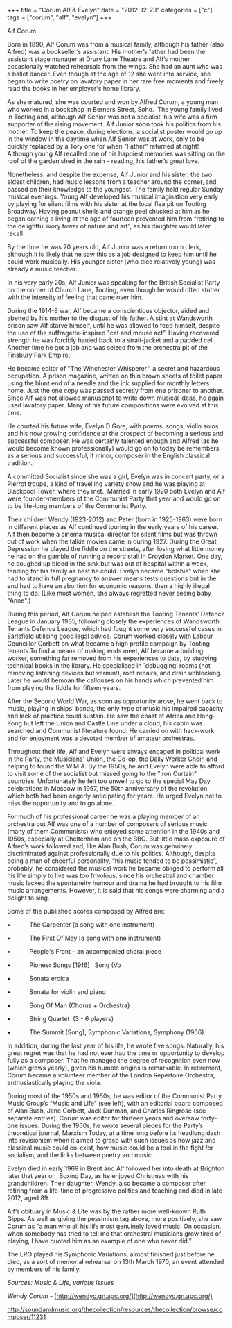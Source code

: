+++
title = "Corum Alf & Evelyn"
date = "2012-12-23"
categories = ["c"]
tags = ["corum", "alf", "evelyn"]
+++

Alf Corum

Born in 1890, Alf Corum was from a musical family, although his father (also Alfred) was a bookseller’s assistant. His mother’s father had been the assistant stage manager at Drury Lane Theatre and Alf’s mother occasionally watched rehearsals from the wings. She had an aunt who was a ballet dancer. Even though at the age of 12 she went into service, she began to write poetry on lavatory paper in her rare free moments and freely read the books in her employer's home library.

As she matured, she was courted and won by Alfred Corum, a young man who worked in a bookshop in Berners Street, Soho.  The young family lived in Tooting and, although Alf Senior was not a socialist, his wife was a firm supporter of the rising movement. Alf Junior soon took his politics from his mother. To keep the peace, during elections, a socialist poster would go up in the window in the daytime when Alf Senior was at work, only to be quickly replaced by a Tory one for when "Father" returned at night! Although young Alf recalled one of his happiest memories was sitting on the roof of the garden shed in the rain – reading, his father’s great love.

Nonetheless, and despite the expense, Alf Junior and his sister, the two eldest children, had music lessons from a teacher around the corner, and passed on their knowledge to the youngest. The family held regular Sunday musical evenings. Young Alf developed his musical imagination very early by playing for silent films with his sister at the local flea pit on Tooting Broadway. Having peanut shells and orange peel chucked at him as he began earning a living at the age of fourteen prevented him from “retiring to the delightful ivory tower of nature and art”, as his daughter would later recall.

By the time he was 20 years old, Alf Junior was a return room clerk, although it is likely that he saw this as a job designed to keep him until he could work musically. His younger sister (who died relatively young) was already a music teacher.

In his very early 20s, Alf Junior was speaking for the British Socialist Party on the corner of Church Lane, Tooting, even though he would often stutter with the intensity of feeling that came over him.

During the 1914-8 war, Alf became a conscientious objector, aided and abetted by his mother to the disgust of his father. A stint at Wandsworth prison saw Alf starve himself, until he was allowed to feed himself, despite the use of the suffragette-inspired "cat and mouse act”. Having recovered strength he was forcibly hauled back to a strait-jacket and a padded cell. Another time he got a job and was seized from the orchestra pit of the Finsbury Park Empire.

He became editor of "The Winchester Whisperer", a secret and hazardous occupation. A prison magazine, written on thin brown sheets of toilet paper using the blunt end of a needle and the ink supplied for monthly letters home. Just the one copy was passed secretly from one prisoner to another. Since Alf was not allowed manuscript to write down musical ideas, he again used lavatory paper. Many of his future compositions were evolved at this time.

He courted his future wife, Evelyn D Gore, with poems, songs, violin solos and his now growing confidence at the prospect of becoming a serious and successful composer. He was certainly talented enough and Alfred (as he would become known professionally) would go on to today be remembers as a serious and successful, if minor, composer in the English classical tradition.

A committed Socialist since she was a girl, Evelyn was in concert party, or a Pierrot troupe, a kind of travelling variety show and he was playing at Blackpool Tower, where they met.  Married in early 1920 both Evelyn and Alf were founder-members of the Communist Party that year and would go on to be life-long members of the Communist Party.

Their children Wendy (1923-2012) and Peter (born in 1925-1963) were born in different places as Alf continued touring in the early years of his career. Alf then become a cinema musical director for silent films but was thrown out of work when the talkie movies came in during 1927. During the Great Depression he played the fiddle on the streets, after losing what little money he had on the gamble of running a record stall in Croydon Market. One day, he coughed up blood in the sink but was out of hospital within a week, fending for his family as best he could. Evelyn became "bolshie" when she had to stand in full pregnancy to answer means tests questions but in the end had to have an abortion for economic reasons, then a highly illegal thing to do. (Like most women, she always regretted never seeing baby "Anne".)

During this period, Alf Corum helped establish the Tooting Tenants’ Defence League in January 1935, following closely the experiences of Wandsworth Tenants Defence League, which had fought some very successful cases in Earlsfield utilising good legal advice. Corum worked closely with Labour Councillor Corbett on what became a high profile campaign by Tooting tenants.To find a means of making ends meet, Alf became a building worker, something far removed from his experiences to date, by studying technical books in the library. He specialised in \`debugging’ rooms (not removing listening devices but vermin!), roof repairs, and drain unblocking. Later he would bemoan the callouses on his hands which prevented him from playing the fiddle for fifteen years.

After the Second World War, as soon as opportunity arose, he went back to music, playing in ships' bands, the only type of music his impaired capacity and lack of practice could sustain. He saw the coast of Africa and Hong-Kong but left the Union and Castle Line under a cloud; his cabin was searched and Communist literature found. He carried on with hack-work and for enjoyment was a devoted member of amateur orchestras.

Throughout their life, Alf and Evelyn were always engaged in political work in the Party, the Musicians' Union, the Co-op, the Daily Worker Choir, and helping to found the W.M.A. By the 1950s, he and Evelyn were able to afford to visit some of the socialist but missed going to the "Iron Curtain" countries. Unfortunately he felt too unwell to go to the special May Day celebrations in Moscow in 1967, the 50th anniversary of the revolution which both had been eagerly anticipating for years. He urged Evelyn not to miss the opportunity and to go alone.  

For much of his professional career he was a playing member of an orchestra but Alf was one of a number of composers of serious music (many of them Communists) who enjoyed some attention in the 1940s and 1950s, especially at Cheltenham and on the BBC. But little mass exposure of Alfred’s work followed and, like Alan Bush, Corum was genuinely discriminated against professionally due to his politics. Although, despite being a man of cheerful personality, “his music tended to be pessimistic”, probably, he considered the musical work he became obliged to perform all his life simply to live was too frivolous, since his orchestral and chamber music lacked the spontaneity humour and drama he had brought to his film music arrangements. However, it is said that his songs were charming and a delight to sing.

Some of the published scores composed by Alfred are: 

•           The Carpenter \[a song with one instrument)

•           The First Of May \[a song with one instrument)

•           People's Front – an accompanied choral piece

•           Pioneer Songs \[1916\]   Song (Vo

•           Sonata eroica  

•           Sonata for violin and piano     

•           Song Of Man (Chorus + Orchestra}

•           String Quartet  (3 - 6 players)

•           The Summit (Song), Symphonic Variations, Symphony (1966)

In addition, during the last year of his life, he wrote five songs. Naturally, his great regret was that he had not ever had the time or opportunity to develop fully as a composer. That he managed the degree of recognition even now (which grows yearly), given his humble origins is remarkable. In retirement, Corum became a volunteer member of the London Repertoire Orchestra, enthusiastically playing the viola. 

During most of the 1950s and 1960s, he was editor of the Communist Party Music Group’s “Music and Life” (see left), with an editorial board composed of Alan Bush, Jane Corbett, Jack Dunman, and Charles Ringrose (see separate entries). Corum was editor for thirteen years and oversaw forty-one issues. During the 1960s, he wrote several pieces for the Party’s theoretical journal, Marxism Today, at a time long before its headlong dash into revisionism when it aimed to grasp with such issues as how jazz and classical music could co-exist, how music could be a tool in the fight for socialism, and the links between poetry and music.

Evelyn died in early 1969 in Brent and Alf followed her into death at Brighton later that year on  Boxing Day, as he enjoyed Christmas with his grandchildren. Their daughter, Wendy, also became a composer after retiring from a life-time of progressive politics and teaching and died in late 2012, aged 89.

Alf’s obituary in Music & Life was by the rather more well-known Ruth Gipps. As well as giving the pessimism tag above, more positively, she saw Corum as “a man who all his life most genuinely loved music. On occasion, when somebody has tried to tell me that orchestral musicians grow tired of playing, I have quoted him as an example of one who never did.”

The LRO played his Symphonic Variations, almost finished just before he died, as a sort of memorial rehearsal on 13th March 1970, an event attended by members of his family.

_Sources: Music & Life, various issues_

_Wendy Corum -_ [http://wendyc.gn.apc.org/](http://wendyc.gn.apc.org/)

http://soundandmusic.org/thecollection/resources/thecollection/browse/composer/11231
